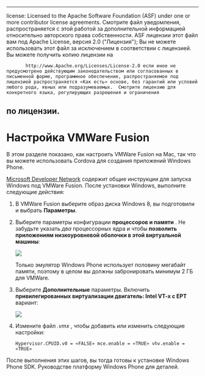 ---

license: Licensed to the Apache Software Foundation (ASF) under one or more contributor license agreements. Смотрите файл уведомления, распространяется с этой работой за дополнительной информацией относительно авторского права собственности. ASF лицензии этот файл вам под Apache License, версия 2.0 ("Лицензия"); Вы не можете использовать этот файл за исключением в соответствии с лицензией. Вы можете получить копию лицензии на

           http://www.Apache.org/Licenses/License-2.0 если иное не предусмотрено действующим законодательством или согласованных в письменной форме, программное обеспечение, распространяемое под лицензией распространяется «Как есть» основе, без гарантий или условий любого рода, явных или подразумеваемых.  Смотрите лицензию для конкретного языка, регулирующих разрешения и ограничения
    

## по лицензии.

# Настройка VMWare Fusion

В этом разделе показано, как настроить VMWare Fusion на Mac, так что вы можете использовать Cordova для создания приложений Windows Phone.

[Microsoft Developer Network][1] содержит общие инструкции для запуска Windows под VMWare Fusion. После установки Windows, выполните следующие действия:

 [1]: http://msdn.microsoft.com/en-US/library/windows/apps/jj945426

1.  В VMWare Fusion выберите образ диска Windows 8, вы подготовили и выбрать **Параметры**.

2.  Выберите параметры конфигурации **процессоров и памяти** . Не забудьте указать *два* процессорных ядра и чтобы **позволить приложениям низкоуровневой оболочки в этой виртуальной машины**:
    
    ![][2]
    
    Только эмулятор Windows Phone использует половину мегабайт памяти, поэтому в целом вы должны забронировать минимум 2 ГБ для VMWare.

3.  Выберите **Дополнительные** параметры. Включить **привилегированных виртуализации двигатель: Intel VT-x с EPT** вариант:
    
    ![][3]

4.  Измените файл *.vmx* , чтобы добавить или изменить следующие настройки:
    
        Hypervisor.CPUID.v0 = «FALSE» mce.enable = «TRUE» vhv.enable = «TRUE»
        

 [2]: img/guide/platforms/wp8/vmware_memory_opts.png
 [3]: img/guide/platforms/wp8/vmware_advanced_opts.png

После выполнения этих шагов, вы тогда готовы к установке Windows Phone SDK. Руководстве платформу Windows Phone для деталей.